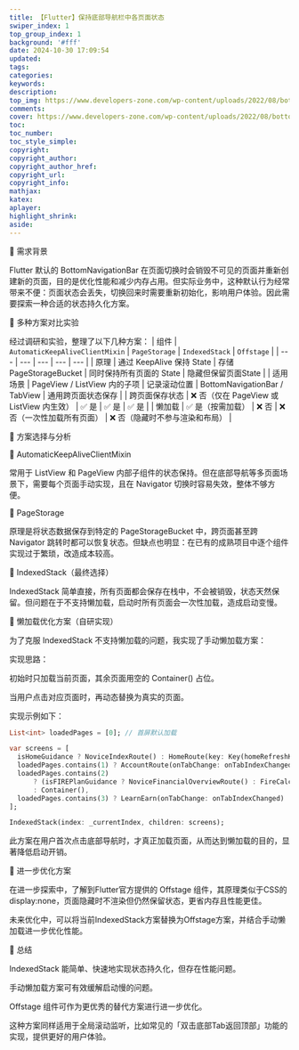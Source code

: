 ```yaml
---
title: 【Flutter】保持底部导航栏中各页面状态
swiper_index: 1
top_group_index: 1
background: '#fff'
date: 2024-10-30 17:09:54
updated:
tags:
categories:
keywords:
description:
top_img: https://www.developers-zone.com/wp-content/uploads/2022/08/bottom_navigation_bar-exmp-1-1.gif?t=1ab6989f-81d8-8049-b9fa-d7185f4365f4
comments:
cover: https://www.developers-zone.com/wp-content/uploads/2022/08/bottom_navigation_bar-exmp-1-1.gif?t=1ab6989f-81d8-8049-b9fa-d7185f4365f4
toc:
toc_number:
toc_style_simple:
copyright:
copyright_author:
copyright_author_href:
copyright_url:
copyright_info:
mathjax:
katex:
aplayer:
highlight_shrink:
aside:
---
```

📌 需求背景

Flutter 默认的 BottomNavigationBar 在页面切换时会销毁不可见的页面并重新创建新的页面，目的是优化性能和减少内存占用。但实际业务中，这种默认行为经常带来不便：页面状态会丢失，切换回来时需要重新初始化，影响用户体验。因此需要探索一种合适的状态持久化方案。

🧪 多种方案对比实验

经过调研和实验，整理了以下几种方案：
| 组件 | `AutomaticKeepAliveClientMixin`  | `PageStorage`  | `IndexedStack`  | `Offstage` |
| --- | --- | --- | --- | --- |
| 原理 | 通过 KeepAlive 保持 State | 存储 PageStorageBucket | 同时保持所有页面的 State | 隐藏但保留页面State  |
| 适用场景 | PageView / ListView 内的子项 | 记录滚动位置 | BottomNavigationBar / TabView | 通用跨页面状态保存 |
| 跨页面保存状态 | ❌ 否（仅在 PageView 或 ListView 内生效） | ✅ 是 | ✅ 是 | ✅ 是 |
| 懒加载 | ✅ 是（按需加载） | ❌ 否 | ❌ 否（一次性加载所有页面） | ❌ 否（隐藏时不参与渲染和布局） |

📌 方案选择与分析

🔹 AutomaticKeepAliveClientMixin

常用于 ListView 和 PageView 内部子组件的状态保持。但在底部导航等多页面场景下，需要每个页面手动实现，且在 Navigator 切换时容易失效，整体不够方便。

🔹 PageStorage

原理是将状态数据保存到特定的 PageStorageBucket 中，跨页面甚至跨 Navigator 跳转时都可以恢复状态。但缺点也明显：在已有的成熟项目中逐个组件实现过于繁琐，改造成本较高。

🔹 IndexedStack（最终选择）

IndexedStack 简单直接，所有页面都会保存在栈中，不会被销毁，状态天然保留。但问题在于不支持懒加载，启动时所有页面会一次性加载，造成启动变慢。

🚧 懒加载优化方案（自研实现）

为了克服 IndexedStack 不支持懒加载的问题，我实现了手动懒加载方案：

实现思路：

初始时只加载当前页面，其余页面用空的 Container() 占位。

当用户点击对应页面时，再动态替换为真实的页面。

实现示例如下：

```dart
List<int> loadedPages = [0]; // 首屏默认加载

var screens = [
  isHomeGuidance ? NoviceIndexRoute() : HomeRoute(key: Key(homeRefreshKey)),
  loadedPages.contains(1) ? AccountRoute(onTabChange: onTabIndexChanged) : Container(),
  loadedPages.contains(2)
      ? (isFIREPlanGuidance ? NoviceFinancialOverviewRoute() : FireCalculatorProfileRoute())
      : Container(),
  loadedPages.contains(3) ? LearnEarn(onTabChange: onTabIndexChanged) : Container(),
];

IndexedStack(index: _currentIndex, children: screens);
```

此方案在用户首次点击底部导航时，才真正加载页面，从而达到懒加载的目的，显著降低启动开销。

🎯 进一步优化方案

在进一步探索中，了解到Flutter官方提供的 Offstage 组件，其原理类似于CSS的display:none，页面隐藏时不渲染但仍然保留状态，更省内存且性能更佳。

未来优化中，可以将当前IndexedStack方案替换为Offstage方案，并结合手动懒加载进一步优化性能。

📌 总结

IndexedStack 能简单、快速地实现状态持久化，但存在性能问题。

手动懒加载方案可有效缓解启动慢的问题。

Offstage 组件可作为更优秀的替代方案进行进一步优化。

这种方案同样适用于全局滚动监听，比如常见的「双击底部Tab返回顶部」功能的实现，提供更好的用户体验。
